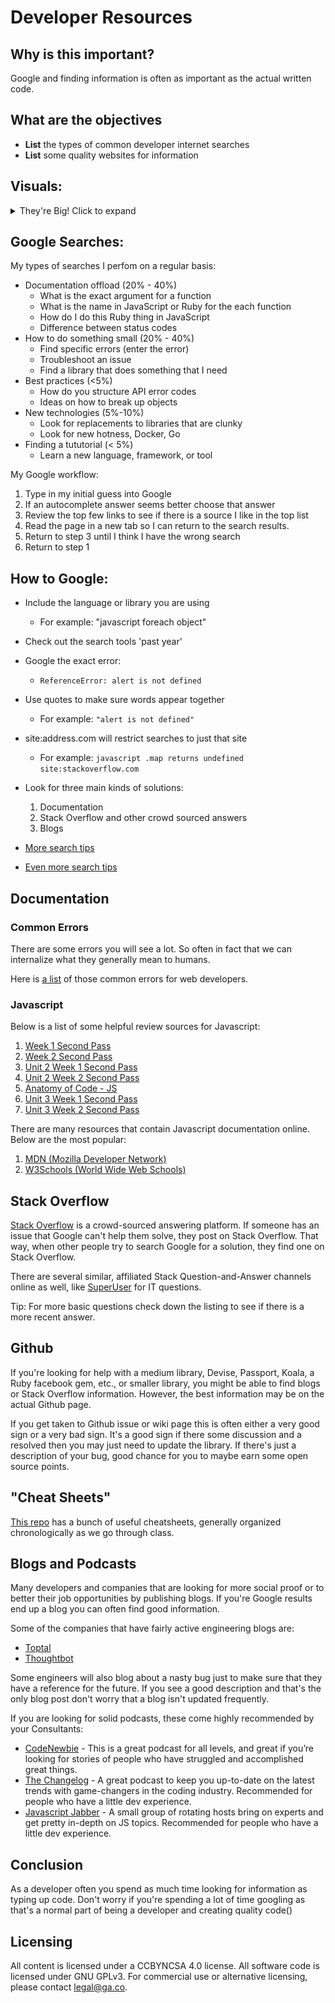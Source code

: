 # Developer Resources

## Why is this important?
Google and finding information is often as important as the actual written code. 

## What are the objectives
- **List** the types of common developer internet searches
- **List** some quality websites for information

## Visuals:
<details><summary>They're Big! Click to expand</summary>
  ![The Stack](img/TheStack.png)
  ![MVC](img/MVC.png)
  ![Routing](img/Routing.png)
  ![Mongo](img/Mongo.png)
</details>

## Google Searches: 
[Comment]: # (9:10) 

My types of searches I perfom on a regular basis:
- Documentation offload (20% - 40%)
  - What is the exact argument for a function
  - What is the name in JavaScript or Ruby for the each function
  - How do I do this Ruby thing in JavaScript
  - Difference between status codes
- How to do something small (20% - 40%)
  - Find specific errors (enter the error)
  - Troubleshoot an issue
  - Find a library that does something that I need
- Best practices (<5%)
  - How do you structure API error codes
  - Ideas on how to break up objects
- New technologies (5%-10%)
  - Look for replacements to libraries that are clunky
  - Look for new hotness, Docker, Go 
- Finding a tututorial (< 5%)
  - Learn a new language, framework, or tool

My Google workflow:

1. Type in my initial guess into Google
2. If an autocomplete answer seems better choose that answer
3. Review the top few links to see if there is a source I like in the top list 
4. Read the page in a new tab so I can return to the search results.
5. Return to step 3 until I think I have the wrong search
6. Return to step 1 

[CFU]: # (Ask for other workflows)

## How to Google:

  - Include the language or library you are using
    - For example: "javascript foreach object"

  - Check out the search tools 'past year'

  - Google the exact error:
    - `ReferenceError: alert is not defined`

  - Use quotes to make sure words appear together
    - For example: `"alert is not defined"`

  - site:address.com will restrict searches to just that site
    - For example: `javascript .map returns undefined site:stackoverflow.com`

  - Look for three main kinds of solutions:

    1. Documentation
    2. Stack Overflow and other crowd sourced answers
    3. Blogs
    
  - [More search tips](http://motto.time.com/4116259/google-search/)
  - [Even more search tips](http://www.digitaltrends.com/computing/the-35-best-google-search-tips-and-tricks/)

## Documentation

### Common Errors

There are some errors you will see a lot.  So often in fact that we can internalize what they generally mean to humans.

Here is [a list](https://github.com/den-wdi-2/developer-resources/blob/master/common_errors.md) of those common errors for web developers.

### Javascript

Below is a list of some helpful review sources for Javascript:

1. [Week 1 Second Pass](https://github.com/den-wdi-2/week1_secondPass)
1. [Week 2 Second Pass](https://github.com/den-wdi-4/week2_secondPass)
2. [Unit 2 Week 1 Second Pass](https://github.com/den-wdi-2/unit2_week1_secondpass)
3. [Unit 2 Week 2 Second Pass](https://github.com/den-wdi-2/unit2_week2_secondpass)
2. [Anatomy of Code - JS](http://www.anatomyofcode.com/)
5. [Unit 3 Week 1 Second Pass](https://github.com/den-wdi-2/unit3_week1_secondpass)
1. [Unit 3 Week 2 Second Pass](https://github.com/den-wdi-2/unit3_week2_secondpass)

There are many resources that contain Javascript documentation online.  Below are the most popular:

1. [MDN (Mozilla Developer Network)](https://developer.mozilla.org/en-US/docs/Web/JavaScript)
2. [W3Schools (World Wide Web Schools)](http://www.w3schools.com/js/default.asp)


## Stack Overflow
[Comment]: # (9:20) 

[Stack Overflow](http://stackoverflow.com/) is a crowd-sourced answering platform.  If someone has an issue that Google 
can't help them solve, they post on Stack Overflow.  That way, when other people try to search Google for a solution, 
they find one on Stack Overflow.

There are several similar, affiliated Stack Question-and-Answer channels online as well, like 
[SuperUser](http://superuser.com/) for IT questions.

Tip: For more basic questions check down the listing to see if there is a more recent answer.

## Github

If you're looking for help with a medium library, Devise, Passport, Koala, a Ruby facebook gem, etc., or smaller 
library, you might be able to find blogs or Stack Overflow information. However, the best information may be on the 
actual Github page. 

If you get taken to Github issue or wiki page this is often either a very good sign or a very bad 
sign. It's a good sign if there some discussion and a resolved then you may just need to update the library. If there's 
just a description of your bug, good chance for you to maybe earn some open source points.

## "Cheat Sheets"

[This repo](https://github.com/den-materials/WDI-cheat-sheets) has a bunch of useful cheatsheets, generally organized chronologically as we go through class.

## Blogs and Podcasts
[CFU]: # (Ask students for blogs)
[Comment]: # (9:25) 
Many developers and companies that are looking for more social proof or to better their job opportunities by publishing 
blogs. If you're Google results end up a blog you can often find good information.

Some of the companies that have fairly active engineering blogs are:

* [Toptal](https://www.toptal.com/blog)
* [Thoughtbot](https://robots.thoughtbot.com/)

Some engineers will also blog about a nasty bug just to make sure that they have a reference for the future. If you see
a good description and that's the only blog post don't worry that a blog isn't updated frequently.

If you are looking for solid podcasts, these come highly recommended by your Consultants:

* [CodeNewbie](http://www.codenewbie.org/) - This is a great podcast for all levels, and great if you’re looking for stories of people who have struggled and accomplished great things.
* [The Changelog](https://changelog.com/) -  A great podcast to keep you up-to-date on the latest trends with game-changers in the coding industry.  Recommended for people who have a little dev experience.
* [Javascript Jabber](https://devchat.tv/js-jabber) - A small group of rotating hosts bring on experts and get pretty in-depth on JS topics.  Recommended for people who have a little dev experience.

## Conclusion  
[Comment]: # (9:30) 

As a developer often you spend as much time looking for information as typing up code. Don't worry if you're spending a 
lot of time googling as that's a normal part of being a developer and creating quality code()

## Licensing
All content is licensed under a CC­BY­NC­SA 4.0 license.
All software code is licensed under GNU GPLv3. For commercial use or alternative licensing, please contact legal@ga.co.
